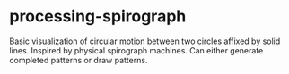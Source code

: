 # processing-spirograph

 Basic visualization of circular motion between two circles affixed by solid lines. Inspired by physical spirograph machines.
 Can either generate completed patterns or draw patterns.
